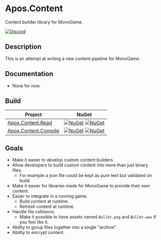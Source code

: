 # Apos.Content
Content builder library for MonoGame.

[![Discord](https://img.shields.io/discord/355231098122272778.svg)](https://discord.gg/N9t26Uv)

## Description
This is an attempt at writing a new content pipeline for MonoGame.

## Documentation
* None for now.

## Build

| Project | NuGet |
| ------- | ----- |
| [Apos.Content.Read](https://www.nuget.org/packages/Apos.Content.Read/) | [![NuGet](https://img.shields.io/nuget/v/Apos.Content.Read.svg)](https://www.nuget.org/packages/Apos.Content.Read/) [![NuGet](https://img.shields.io/nuget/dt/Apos.Content.Read.svg)](https://www.nuget.org/packages/Apos.Content.Read/) |
| [Apos.Content.Compile](https://www.nuget.org/packages/Apos.Content.Compile/) | [![NuGet](https://img.shields.io/nuget/v/Apos.Content.Compile.svg)](https://www.nuget.org/packages/Apos.Content.Compile/) [![NuGet](https://img.shields.io/nuget/dt/Apos.Content.Compile.svg)](https://www.nuget.org/packages/Apos.Content.Compile/) |

## Goals
* Make it easier to develop custom content builders.
* Allow developers to build custom content into more than just binary files.
  * For example a json file could be kept as pure text but validated on build.
* Make it easier for libraries made for MonoGame to provide their own content.
* Easier to integrate in a running game.
  * Build content at runtime.
  * Refresh content at runtime.
* Handle file collisions.
  * Make it possible to have assets named `Bullet.png` and `Bullet.wav` if you feel like it.
* Ability to group files together into a single "archive".
* Ability to encrypt content.
